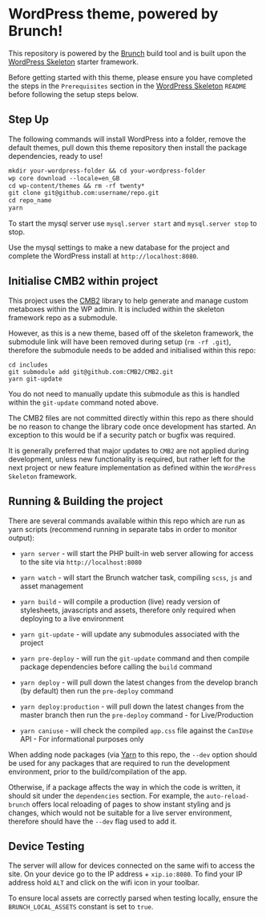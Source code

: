 # WordPress theme, powered by Brunch!

This repository is powered by the [Brunch](http://brunch.io) build tool and
is built upon the [WordPress Skeleton](https://github.com/harryfinn/wordpress-skeleton)
starter framework.

Before getting started with this theme, please ensure you have completed the steps
in the `Prerequisites` section in the [WordPress Skeleton](https://github.com/harryfinn/wordpress-skeleton)
`README` before following the setup steps below.

## Step Up

The following commands will install WordPress into a folder, remove the default themes,
pull down this theme repository then install the package dependencies, ready to use!

```txt
mkdir your-wordpress-folder && cd your-wordpress-folder
wp core download --locale=en_GB
cd wp-content/themes && rm -rf twenty*
git clone git@github.com:username/repo.git
cd repo_name
yarn
```

To start the mysql server use `mysql.server start` and `mysql.server stop`
to stop.

Use the mysql settings to make a new database for the project and complete the
WordPress install at `http://localhost:8080`.

## Initialise CMB2 within project

This project uses the [CMB2](https://github.com/CMB2/CMB2) library
to help generate and manage custom metaboxes within the WP admin. It is
included within the skeleton framework repo as a submodule.

However, as this is a new theme, based off of the skeleton framework, the
submodule link will have been removed during setup (`rm -rf .git`), therefore
the submodule needs to be added and initialised within this repo:

```TXT
cd includes
git submodule add git@github.com:CMB2/CMB2.git
yarn git-update
```

You do not need to manually update this submodule as this is handled within the
`git-update` command noted above.

The CMB2 files are not committed directly within this repo as there should
be no reason to change the library code once development has started. An
exception to this would be if a security patch or bugfix was required.

It is generally preferred that major updates to `CMB2` are not applied during
development, unless new functionality is required, but rather left for the next
project or new feature implementation as defined within the
`WordPress Skeleton` framework.

## Running & Building the project

There are several commands available within this repo which are run as yarn
scripts (recommend running in separate tabs in order to monitor output):

-   `yarn server` - will start the PHP built-in web server allowing for
access to the site via `http://localhost:8080`

-   `yarn watch` - will start the Brunch watcher task, compiling `scss`,
`js` and asset management

-   `yarn build` - will compile a production (live) ready version of
stylesheets, javascripts and assets, therefore only required when deploying
to a live environment

-   `yarn git-update` - will update any submodules associated with the
project

-   `yarn pre-deploy` - will run the `git-update` command and then
compile package dependencies before calling the `build` command

-   `yarn deploy` - will pull down the latest changes from the develop
branch (by default) then run the `pre-deploy` command

-   `yarn deploy:production` - will pull down the latest changes from
the master branch then run the `pre-deploy` command - for Live/Production

-   `yarn caniuse` - will check the compiled `app.css` file against the
`CanIUse` API - For informational purposes only

When adding node packages (via [Yarn](https://yarnpkg.com/en/) to this repo,
the `--dev` option should be used for any packages that are required to run
the development environment, prior to the build/compilation of the app.

Otherwise, if a package affects the way in which the code is written, it should
sit under the `dependencies` section. For example, the `auto-reload-brunch`
offers local reloading of pages to show instant styling and js changes, which
would not be suitable for a live server environment, therefore should have
the `--dev` flag used to add it.

## Device Testing

The server will allow for devices connected on the same wifi to access the
site. On your device go to the IP address + `xip.io:8080`.
To find your IP address hold `ALT` and click on the wifi icon in your toolbar.

To ensure local assets are correctly parsed when testing locally, ensure the
`BRUNCH_LOCAL_ASSETS` constant is set to `true`.
